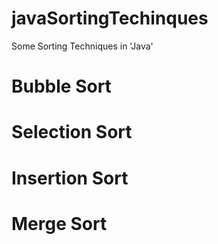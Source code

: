 # javaSortingTechinques
Some Sorting Techniques in 'Java'
# Bubble Sort
# Selection Sort
# Insertion Sort
# Merge Sort
